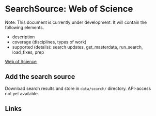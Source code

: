 # SearchSource: Web of Science

Note: This document is currently under development. It will contain the following elements.

- description
- coverage (disciplines, types of work)
- supported (details): search updates, get_masterdata, run_search, load_fixes, prep

[Web of Science](https://www.webofknowledge.com)

## Add the search source

Download search results and store in `data/search/` directory. API-access not yet available.

## Links
